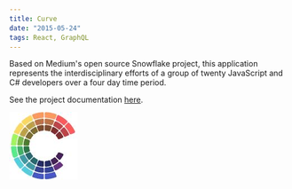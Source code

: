 ```yaml
---
title: Curve
date: "2015-05-24"
tags: React, GraphQL
---
```


Based on Medium's open source Snowflake project, this application represents the interdisciplinary efforts of a group of twenty JavaScript and C# developers over a four day time period.

See the project documentation [here](https://github.com/CodeFellows-Curve).

![Curve app logo](./curve-logo.jpeg)
